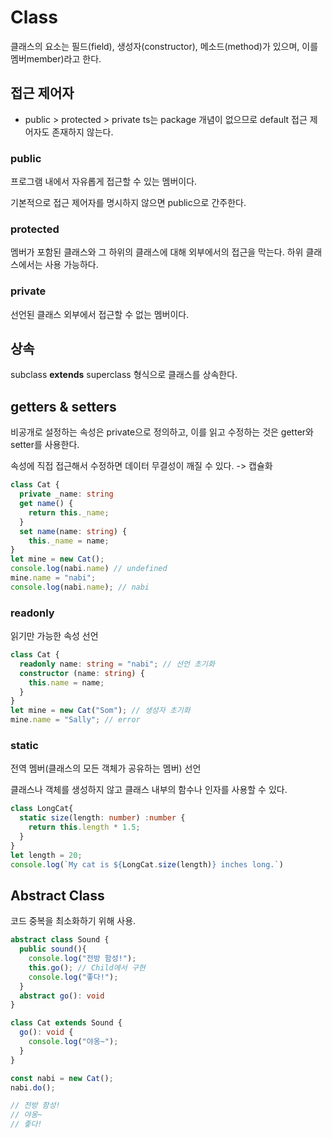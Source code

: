 # Class

클래스의 요소는 필드(field), 생성자(constructor), 메소드(method)가 있으며, 이를 멤버member)라고 한다.

## 접근 제어자
- public > protected > private
ts는 package 개념이 없으므로 default 접근 제어자도 존재하지 않는다.

### public
프로그램 내에서 자유롭게 접근할 수 있는 멤버이다.

기본적으로 접근 제어자를 명시하지 않으면 public으로 간주한다.

### protected
멤버가 포함된 클래스와 그 하위의 클래스에 대해 외부에서의 접근을 막는다.
하위 클래스에서는 사용 가능하다.

### private
선언된 클래스 외부에서 접근할 수 없는 멤버이다.

## 상속
subclass **extends** superclass 형식으로 클래스를 상속한다.

## getters & setters
비공개로 설정하는 속성은 private으로 정의하고, 이를 읽고 수정하는 것은 getter와 setter를 사용한다.

속성에 직접 접근해서 수정하면 데이터 무결성이 깨질 수 있다. -> 캡슐화
```typescript
class Cat {
  private _name: string
  get name() {
    return this._name;
  }
  set name(name: string) {
    this._name = name;
}
let mine = new Cat();
console.log(nabi.name) // undefined
mine.name = "nabi";
console.log(nabi.name); // nabi
```
### readonly
읽기만 가능한 속성 선언
```typescript
class Cat {
  readonly name: string = "nabi"; // 선언 초기화
  constructor (name: string) {
    this.name = name;
  }
}
let mine = new Cat("Som"); // 생성자 초기화
mine.name = "Sally"; // error
```
### static
전역 멤버(클래스의 모든 객체가 공유하는 멤버) 선언

클래스나 객체를 생성하지 않고 클래스 내부의 함수나 인자를 사용할 수 있다.
```typescript
class LongCat{
  static size(length: number) :number {
    return this.length * 1.5;
  }
}
let length = 20;
console.log(`My cat is ${LongCat.size(length)} inches long.`)
```

## Abstract Class
코드 중복을 최소화하기 위해 사용.
```typescript
abstract class Sound {
  public sound(){
    console.log("전방 함성!");
    this.go(); // Child에서 구현
    console.log("좋다!");
  }
  abstract go(): void
}

class Cat extends Sound {
  go(): void {
    console.log("야옹~");
  }
}

const nabi = new Cat();
nabi.do();

// 전방 함성!
// 야옹~
// 좋다!
```
